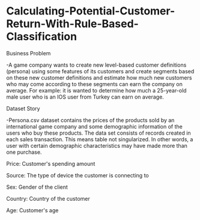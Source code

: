 # Calculating-Potential-Customer-Return-With-Rule-Based-Classification
Business Problem

-A game company wants to create new level-based customer definitions (persona) using some features of its customers and create segments based on these new customer definitions and estimate how much new customers who may come according to these segments can earn the company on average. For example: it is wanted to determine how much a 25-year-old male user who is an IOS user from Turkey can earn on average.

Dataset Story

-Persona.csv dataset contains the prices of the products sold by an international game company and some demographic information of the users who buy these products. The data set consists of records created in each sales transaction. This means table not singularized. In other words, a user with certain demographic characteristics may have made more than one purchase.

Price: Customer's spending amount

Source: The type of device the customer is connecting to

Sex: Gender of the client

Country: Country of the customer

Age: Customer's age
